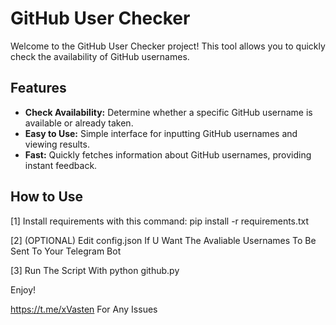 # GitHub User Checker

Welcome to the GitHub User Checker project! This tool allows you to quickly check the availability of GitHub usernames.

## Features

- **Check Availability:** Determine whether a specific GitHub username is available or already taken.
- **Easy to Use:** Simple interface for inputting GitHub usernames and viewing results.
- **Fast:** Quickly fetches information about GitHub usernames, providing instant feedback.

## How to Use

[1] Install requirements with this command: pip install -r requirements.txt

[2] (OPTIONAL) Edit config.json If U Want The Avaliable Usernames To Be Sent To Your Telegram Bot

[3] Run The Script With python github.py

Enjoy!

https://t.me/xVasten For Any Issues
